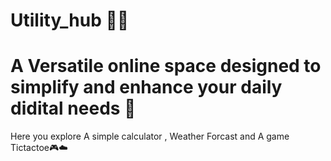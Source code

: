# Utility_hub 👩‍💻
# A Versatile online space designed to simplify and enhance your daily didital needs 🙂
Here you explore  A simple calculator , Weather Forcast and  A game Tictactoe🎮☁️
